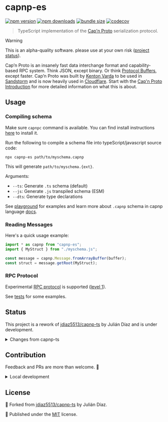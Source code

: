 # capnp-es

<!-- automd:badges bundlephobia codecov -->

[![npm version](https://img.shields.io/npm/v/capnp-es)](https://npmjs.com/package/capnp-es)
[![npm downloads](https://img.shields.io/npm/dm/capnp-es)](https://npmjs.com/package/capnp-es)
[![bundle size](https://img.shields.io/bundlephobia/minzip/capnp-es)](https://bundlephobia.com/package/capnp-es)
[![codecov](https://img.shields.io/codecov/c/gh/pi0/capnp-es)](https://codecov.io/gh/pi0/capnp-es)

<!-- /automd -->

> TypeScript implementation of the [Cap'n Proto](https://capnproto.org) serialization protocol.

> [!WARNING]
> This is an alpha-quality software. please use at your own risk ([project status](#status)).

Cap’n Proto is an insanely fast data interchange format and capability-based RPC system. Think JSON, except binary. Or think [Protocol Buffers](https://github.com/protocolbuffers/protobuf), except faster. Cap’n Proto was built by [Kenton Varda](https://github.com/kentonv) to be used in [Sandstorm](https://capnproto.org/faq.html#sandstorm) and is now heavily used in [Cloudflare](https://capnproto.org/faq.html#cloudflare). Start with the [Cap'n Proto Introduction](https://capnproto.org/index.html) for more detailed information on what this is about.

## Usage

### Compiling schema

Make sure `capnpc` command is available. You can find install instructions [here](https://capnproto.org/install.html) to install it.

Run the following to compile a schema file into typeScript/javascript source code:

```shell
npx capnp-es path/to/myschema.capnp
```

This will generate `path/to/myschema.{ext}`.

Arguments:

- `--ts`: Generate `.ts` schema (default)
- `--js`: Generate `.js` transpiled schema (ESM)
- `--dts`: Generate type declarations

See [playground](./playground/) for examples and learn more about `.capnp` schema in capnp language [docs](https://capnproto.org/language.html).

### Reading Messages

Here's a quick usage example:

```ts
import * as capnp from "capnp-es";
import { MyStruct } from "./myschema.js";

const message = capnp.Message.fromArrayBuffer(buffer);
const struct = message.getRoot(MyStruct);
```

### RPC Protocol

Experimental [RPC protocol](https://capnproto.org/rpc.html) is supported ([level 1](https://capnproto.org/rpc.html#protocol-features)).

See [tests](./test/integration/rpc.spec.ts) for some examples.

## Status

This project is a rework of [jdiaz5513/capnp-ts](https://github.com/jdiaz5513/capnp-ts/) by Julián Díaz and is under development.

<details>

<summary>Changes from capnp-ts</summary>

- Internal refactors and simplifications as was playing around.
- Compiler, runtime, and std lib published via a single and compact ESM-only package with subpath exports.
- Compiler updated to use Typescript v5 API
- Output files can be `.ts` (new), `.js` (ESM instead of CJS), and `.d.ts` and has no `.capnp` suffix.
- Compiler API can be used via the `capnp-es/compiler` subpath export programmatically.
- Use native `TextEncoder` and `TextDecoder` for utf8 encoding
- Enums are typed plain JS objects (this way `.ts` files work with strip-only ts loaders without enum support.)
- Compiler CLI can directly accept a path to `.capnp` files and internally use `capnpc`
- Built-in schemas are compiled from source (compiler, compiles itself. so cool right?)
- Use reflection (getter setters) to access structs.
- RPC level 1

</details>

## Contribution

Feedback and PRs are more than welcome. 🙏

<details>

<summary>Local development</summary>

- Clone this repository
- Install the latest LTS version of [Node.js](https://nodejs.org/en/)
- Enable [Corepack](https://github.com/nodejs/corepack) using `corepack enable`
- Install dependencies using `pnpm install`
- Run interactive tests using `pnpm dev`

</details>

## License

🔀 Forked from [jdiaz5513/capnp-ts](https://github.com/jdiaz5513/capnp-ts/) by Julián Díaz.

💛 Published under the [MIT](https://github.com/unjs/capnp-es/blob/main/LICENSE) license.
